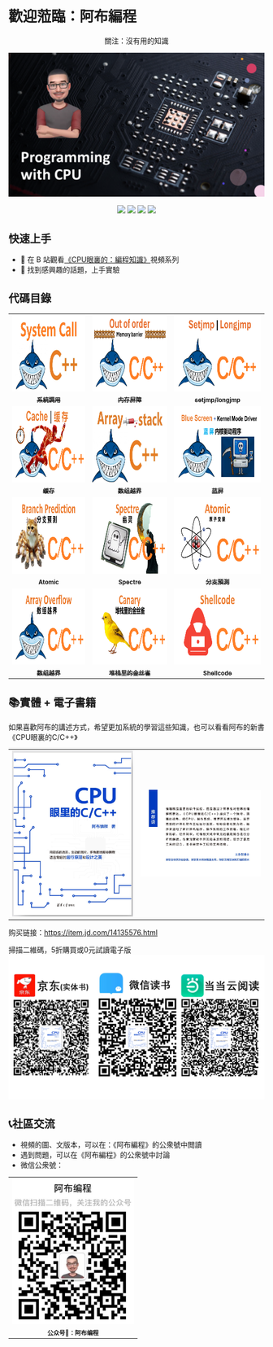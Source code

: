 # 歡迎蒞臨：阿布編程
<p align="center"> 關注：沒有用的知識 </p>
<p align="center">
    <img src="doc/wallpaper.png" alt="Why GuiLite"/>
</p>
<p align="center">
  <img src="https://img.shields.io/badge/build-passing-brightgreen.svg">
  <img src="https://img.shields.io/badge/platform-Windows%20%7C%20Linux%20%7C%20macOS%20%7C%20iOS%20%7C%20Android%20%7C%20MCU-brightgreen.svg">
  <img src="https://img.shields.io/badge/architecture-amd64%20%7C%20arm%20%7C%20arm64-blue.svg">
  <img src="https://img.shields.io/badge/license-Apache%202-blue.svg">
</p>

## 快速上手
- 👀 在 B 站觀看[《CPU眼裏的：編程知識》](https://space.bilibili.com/261582436)視頻系列
- 🧪 找到感興趣的話題，上手實驗

## 代碼目錄
<table>
  <tr>
    <td align="center"><a href="source/syscall.s"><img src="doc/syscall.jpg" height="150px;"/><br /><sub><b>系統調用</b></sub></a>
    <td align="center"><a href="source/mfence.cpp"><img src="doc/mfence.png" height="150px;"/><br /><sub><b>内存屏障</b></sub></a>
    <td align="center"><a href="source/setjmp-longjmp.c"><img src="doc/setjmp-longjmp.png" height="150px;"/><br /><sub><b>setjmp/longjmp</b></sub></a>
  </tr>
  <tr>
    <td align="center"><a href="source/cache.c"><img src="doc/cache.png" height="150px;"/><br /><sub><b>缓存</b></sub></a>
    <td align="center"><a href="source/arrayOverflow.c"><img src="doc/array.jpg" height="150px;"/><br /><sub><b>数组越界</b></sub></a>
    <td align="center"><a href="source/bsod/bsod.c"><img src="doc/bsod.png" height="150px;"/><br /><sub><b>蓝屏</b></sub></a>
  </tr>
  <tr>
    <td align="center"><a href="source/prediction.c"><img src="doc/prediction.png" height="150px;"/><br /><sub><b>Atomic</b></sub></a>
    <td align="center"><a href="source/spectre/spectre.c"><img src="doc/spectre.png" height="150px;"/><br /><sub><b>Spectre</b></sub></a>
    <td align="center"><a href="source/atomic.c"><img src="doc/atomic.png" height="150px;"/><br /><sub><b>分支預測</b></sub></a>
  </tr>
  <tr>
    <td align="center"><a href="source/arrayOverflow.c"><img src="doc/overflow.png" height="150px;"/><br /><sub><b>数组越界</b></sub></a>
    <td align="center"><a href="source/canary.c"><img src="doc/canary.png" height="150px;"/><br /><sub><b>堆栈里的金丝雀</b></sub></a>
    <td align="center"><a href="source/shellcode/injectShellcode.c"><img src="doc/shellcode.png" height="150px;"/><br /><sub><b>Shellcode</b></sub></a>
  </tr>
</table>

## 📚實體 + 電子書籍
如果喜歡阿布的講述方式，希望更加系統的學習這些知識，也可以看看阿布的新書《CPU眼裏的C/C++》
<table>
  <tr>
    <td align="center"><img src="doc/cover-a.jpg" width="400px;"/>
    <td align="center"><img src="doc/cover-b.jpg" width="400px;"/>
  </tr>
</table>

购买链接：https://item.jd.com/14135576.html

掃描二維碼，5折購買或0元試讀電子版
![QR code](/doc/buy.png)

## 📞社區交流
- 視頻的圖、文版本，可以在：《阿布編程》的公衆號中閲讀
- 遇到問題，可以在《阿布編程》的公衆號中討論
- 微信公衆號：
<table>
  <tr>
    <td align="center"><img src="doc/VXGZH.jpg" width="240px;"/><br /><sub><b>公众号🔑：阿布编程</b></sub>
  </tr>
</table>
